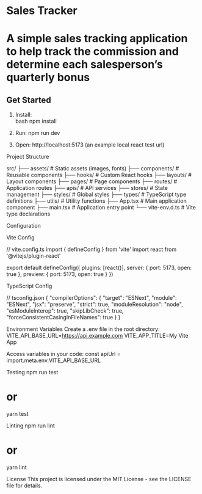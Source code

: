 # Sales Tracker

# A simple sales tracking application to help track the commission and determine each salesperson’s quarterly bonus

## Get Started

1. Install:  
   bash
   npm install

2. Run:
   npm run dev

3. Open:
   http://localhost:5173 (an example local react test url)

Project Structure

src/
├── assets/            # Static assets (images, fonts)
├── components/        # Reusable components
├── hooks/             # Custom React hooks
├── layouts/           # Layout components
├── pages/             # Page components
├── routes/            # Application routes
├── apis/          # API services
├── stores/            # State management
├── styles/            # Global styles
├── types/             # TypeScript type definitions
├── utils/             # Utility functions
├── App.tsx            # Main application component
├── main.tsx           # Application entry point
└── vite-env.d.ts      # Vite type declarations

Configuration

Vite Config

// vite.config.ts
import { defineConfig } from 'vite'
import react from '@vitejs/plugin-react'

export default defineConfig({
  plugins: [react()],
  server: {
    port: 5173,
    open: true
  },
  preview: {
    port: 5173,
    open: true
  }
})

TypeScript Config

// tsconfig.json
{
  "compilerOptions": {
    "target": "ESNext",
    "module": "ESNext",
    "jsx": "preserve",
    "strict": true,
    "moduleResolution": "node",
    "esModuleInterop": true,
    "skipLibCheck": true,
    "forceConsistentCasingInFileNames": true
  }
}

Environment Variables
Create a .env file in the root directory:
VITE_API_BASE_URL=https://api.example.com
VITE_APP_TITLE=My Vite App

Access variables in your code:
const apiUrl = import.meta.env.VITE_API_BASE_URL

Testing
npm run test
# or
yarn test

Linting
npm run lint
# or
yarn lint

License
This project is licensed under the MIT License - see the LICENSE file for details.
